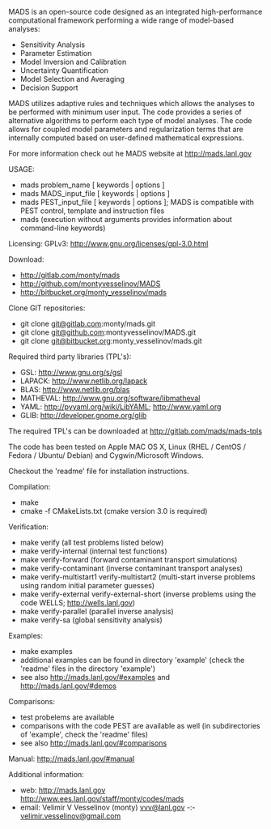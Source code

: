 MADS is an open-source code designed as an integrated high-performance computational framework performing a wide range of model-based analyses:
* Sensitivity Analysis
* Parameter Estimation
* Model Inversion and Calibration
* Uncertainty Quantification
* Model Selection and Averaging
* Decision Support

MADS utilizes adaptive rules and techniques which allows the analyses to be performed with minimum user input.
The code provides a series of alternative algorithms to perform each type of model analyses.
The code allows for coupled model parameters and regularization terms that are internally computed based on user-defined mathematical expressions.

For more information check out he MADS website at http://mads.lanl.gov

USAGE:  
* mads problem\_name [ keywords | options ] 
* mads MADS\_input\_file [ keywords | options ] 
* mads PEST\_input\_file [ keywords | options ]; MADS is compatible with PEST control, template and instruction files
* mads (execution without arguments provides information about command-line keywords)

Licensing: GPLv3: http://www.gnu.org/licenses/gpl-3.0.html

Download:  
* http://gitlab.com/monty/mads  
* http://github.com/montyvesselinov/MADS  
* http://bitbucket.org/monty_vesselinov/mads  

Clone GIT repositories:  
* git clone git@gitlab.com:monty/mads.git  
* git clone git@github.com:montyvesselinov/MADS.git  
* git clone git@bitbucket.org:monty_vesselinov/mads.git  

Required third party libraries (TPL's):  
* GSL: http://www.gnu.org/s/gsl  
* LAPACK: http://www.netlib.org/lapack  
* BLAS: http://www.netlib.org/blas  
* MATHEVAL: http://www.gnu.org/software/libmatheval  
* YAML: http://pyyaml.org/wiki/LibYAML; http://www.yaml.org  
* GLIB: http://developer.gnome.org/glib  
  
The required TPL's can be downloaded at http://gitlab.com/mads/mads-tpls  
  
The code has been tested on Apple MAC OS X, Linux (RHEL / CentOS / Fedora / Ubuntu/ Debian) and Cygwin/Microsoft Windows.  
  
Checkout the 'readme' file for installation instructions.  
  
Compilation:  
* make
* cmake -f CMakeLists.txt (cmake version 3.0 is required)
  
Verification:  
* make verify (all test problems listed below)  
* make verify-internal (internal test functions)  
* make verify-forward (forward contaminant transport simulations)  
* make verify-contaminant (inverse contaminant transport analyses)  
* make verify-multistart1 verify-multistart2 (multi-start inverse problems using random initial parameter guesses)  
* make verify-external verify-external-short (inverse problems using the code WELLS; http://wells.lanl.gov)  
* make verify-parallel (parallel inverse analysis)  
* make verify-sa (global sensitivity analysis)  
  
Examples:  
* make examples  
* additional examples can be found in directory 'example' (check the 'readme' files in the directory 'example')  
* see also http://mads.lanl.gov/#examples and http://mads.lanl.gov/#demos  
  
Comparisons:
* test probelems are available
* comparisons with the code PEST are available as well (in subdirectories of 'example', check the 'readme' files)  
* see also http://mads.lanl.gov/#comparisons  
  
Manual: http://mads.lanl.gov/#manual  
  
Additional information:  
* web: http://mads.lanl.gov http://www.ees.lanl.gov/staff/monty/codes/mads  
* email: Velimir V Vesselinov (monty) vvv@lanl.gov -:- velimir.vesselinov@gmail.com  
